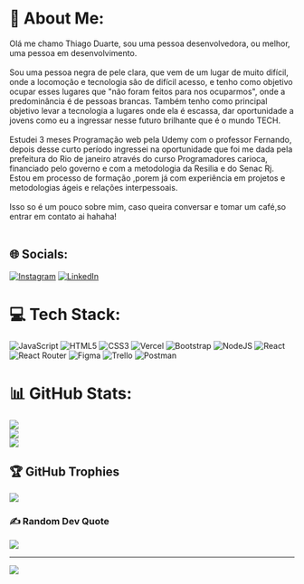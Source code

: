 # 💫 About Me:
Olá me chamo Thiago Duarte, sou uma pessoa desenvolvedora, ou melhor, uma pessoa em desenvolvimento.<br><br>Sou uma pessoa negra de pele clara, que vem de um lugar de muito difícil, onde a locomoção e tecnologia são de difícil acesso, e tenho como objetivo ocupar esses lugares que "não foram feitos para nos ocuparmos", onde a predominância é de pessoas brancas. Também tenho como principal objetivo levar a tecnologia a lugares onde ela é escassa, dar oportunidade a jovens como eu a ingressar nesse futuro brilhante que é o mundo TECH.<br><br>Estudei 3 meses Programação web pela Udemy com o professor Fernando, depois desse curto período ingressei na oportunidade que foi me dada pela prefeitura do Rio de janeiro através do curso Programadores carioca, financiado pelo governo e com a metodologia da Resilia e do Senac Rj. Estou em processo de formação ,porem já com experiência em projetos e metodologias ágeis e relações interpessoais.<br><br>Isso so é um pouco sobre mim, caso queira conversar e tomar um café,so entrar em contato ai hahaha!<br><br>


## 🌐 Socials:
[![Instagram](https://img.shields.io/badge/Instagram-%23E4405F.svg?logo=Instagram&logoColor=white)](https://instagram.com/thiagoduarte.nn) [![LinkedIn](https://img.shields.io/badge/LinkedIn-%230077B5.svg?logo=linkedin&logoColor=white)](https://linkedin.com/in/thiago-duarte-n) 

# 💻 Tech Stack:
![JavaScript](https://img.shields.io/badge/javascript-%23323330.svg?style=for-the-badge&logo=javascript&logoColor=%23F7DF1E) ![HTML5](https://img.shields.io/badge/html5-%23E34F26.svg?style=for-the-badge&logo=html5&logoColor=white) ![CSS3](https://img.shields.io/badge/css3-%231572B6.svg?style=for-the-badge&logo=css3&logoColor=white) ![Vercel](https://img.shields.io/badge/vercel-%23000000.svg?style=for-the-badge&logo=vercel&logoColor=white) ![Bootstrap](https://img.shields.io/badge/bootstrap-%23563D7C.svg?style=for-the-badge&logo=bootstrap&logoColor=white) ![NodeJS](https://img.shields.io/badge/node.js-6DA55F?style=for-the-badge&logo=node.js&logoColor=white) ![React](https://img.shields.io/badge/react-%2320232a.svg?style=for-the-badge&logo=react&logoColor=%2361DAFB) ![React Router](https://img.shields.io/badge/React_Router-CA4245?style=for-the-badge&logo=react-router&logoColor=white) 	![Figma](https://img.shields.io/badge/figma-%23F24E1E.svg?style=for-the-badge&logo=figma&logoColor=white) ![Trello](https://img.shields.io/badge/Trello-%23026AA7.svg?style=for-the-badge&logo=Trello&logoColor=white) ![Postman](https://img.shields.io/badge/Postman-FF6C37?style=for-the-badge&logo=postman&logoColor=white)
# 📊 GitHub Stats:
![](https://github-readme-stats.vercel.app/api?username=Thiagoduart4&theme=dracula&hide_border=false&include_all_commits=false&count_private=false)<br/>
![](https://github-readme-streak-stats.herokuapp.com/?user=Thiagoduart4&theme=dracula&hide_border=false)<br/>
![](https://github-readme-stats.vercel.app/api/top-langs/?username=Thiagoduart4&theme=dracula&hide_border=false&include_all_commits=false&count_private=false&layout=compact)

## 🏆 GitHub Trophies
![](https://github-profile-trophy.vercel.app/?username=Thiagoduart4&theme=dracula&no-frame=false&no-bg=false&margin-w=4)

### ✍️ Random Dev Quote
![](https://quotes-github-readme.vercel.app/api?type=horizontal&theme=radical)


---
[![](https://visitcount.itsvg.in/api?id=Thiagoduart4&icon=0&color=0)](https://visitcount.itsvg.in)

<!-- Proudly created with GPRM ( https://gprm.itsvg.in ) -->
